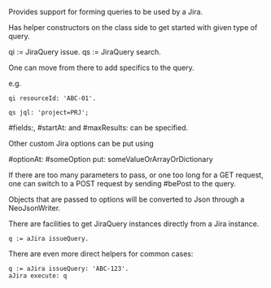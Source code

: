 Provides support for forming queries to be used by a Jira.

Has helper constructors on the class side to get started with given type of query.

qi := JiraQuery issue.
qs  := JiraQuery search.

One can move from there to add specifics to the query.

e.g. 

	qi resourceId: 'ABC-01'.

	qs jql: 'project=PRJ';
	
#fields:, #startAt: and #maxResults: can be specified.

Other custom Jira options can be put using 

#optionAt: #someOption put: someValueOrArrayOrDictionary

If there are too many parameters to pass, or one too long for a GET request, one can switch to a POST request by sending #bePost to the query.

Objects that are passed to options will be converted to Json through a NeoJsonWriter.

There are facilities to get JiraQuery instances directly from a Jira instance.

	q := aJira issueQuery.
	
There are even more direct helpers for common cases:

	q := aJira issueQuery: 'ABC-123'.
	aJira execute: q
	
	

